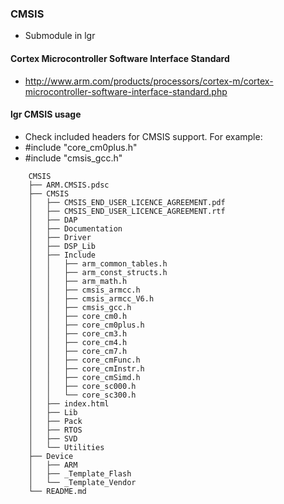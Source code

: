 
### CMSIS
  * Submodule in lgr

#### Cortex Microcontroller Software Interface Standard

* http://www.arm.com/products/processors/cortex-m/cortex-microcontroller-software-interface-standard.php

#### lgr CMSIS usage

* Check included headers for CMSIS support. For example:
 * #include "core_cm0plus.h"
 * #include "cmsis_gcc.h"

```
	CMSIS
	├── ARM.CMSIS.pdsc
	├── CMSIS
	│   ├── CMSIS_END_USER_LICENCE_AGREEMENT.pdf
	│   ├── CMSIS_END_USER_LICENCE_AGREEMENT.rtf
	│   ├── DAP
	│   ├── Documentation
	│   ├── Driver
	│   ├── DSP_Lib
	│   ├── Include
	│   │   ├── arm_common_tables.h
	│   │   ├── arm_const_structs.h
	│   │   ├── arm_math.h
	│   │   ├── cmsis_armcc.h
	│   │   ├── cmsis_armcc_V6.h
	│   │   ├── cmsis_gcc.h
	│   │   ├── core_cm0.h
	│   │   ├── core_cm0plus.h
	│   │   ├── core_cm3.h
	│   │   ├── core_cm4.h
	│   │   ├── core_cm7.h
	│   │   ├── core_cmFunc.h
	│   │   ├── core_cmInstr.h
	│   │   ├── core_cmSimd.h
	│   │   ├── core_sc000.h
	│   │   └── core_sc300.h
	│   ├── index.html
	│   ├── Lib
	│   ├── Pack
	│   ├── RTOS
	│   ├── SVD
	│   └── Utilities
	├── Device
	│   ├── ARM
	│   ├── _Template_Flash
	│   └── _Template_Vendor
	└── README.md
```

